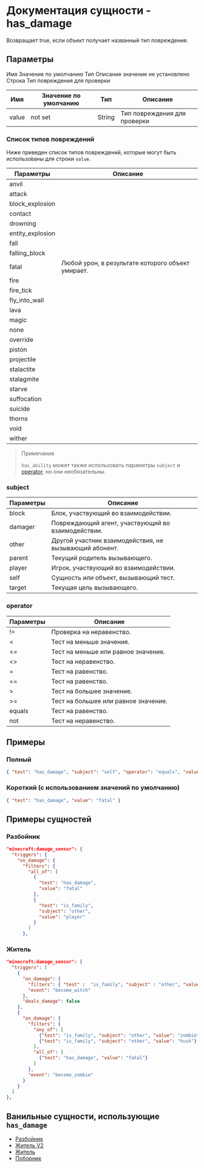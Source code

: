 # Документация сущности - has_damage

Возвращает true, если объект получает названный тип повреждения.

## Параметры

Имя Значение по умолчанию Тип Описание
значение не установлено Строка Тип повреждения для проверки

| Имя   | Значение по умолчанию | Тип    | Описание                     |
|-------|-----------------------|--------|------------------------------|
| value | not set               | String | Тип повреждения для проверки |

### Список типов повреждений

Ниже приведен список типов повреждений, которые могут быть использованы для строки `value`.

| Параметры        | Описание                                          |
|------------------|---------------------------------------------------|
| anvil            |                                                   |
| attack           |                                                   |
| block_explosion  |                                                   |
| contact          |                                                   |
| drowning         |                                                   |
| entity_explosion |                                                   |
| fall             |                                                   |
| falling_block    |                                                   |
| fatal            | Любой урон, в результате которого объект умирает. |
| fire             |                                                   |
| fire_tick        |                                                   |
| fly_into_wall    |                                                   |
| lava             |                                                   |
| magic            |                                                   |
| none             |                                                   |
| override         |                                                   |
| piston           |                                                   |
| projectile       |                                                   |
| stalactite       |                                                   |
| stalagmite       |                                                   |
| starve           |                                                   |
| suffocation      |                                                   |
| suicide          |                                                   |
| thorns           |                                                   |
| void             |                                                   |
| wither           |                                                   |

> Примечание
> 
> `has_ability` может также использовать параметры `subject` и [operator](../../../../Others/Operators.md), но они необязательны.

### subject

| Параметры | Описание                                               |
|-----------|--------------------------------------------------------|
| block     | Блок, участвующий во взаимодействии.                   |
| damager   | Повреждающий агент, участвующий во взаимодействии.     |
| other     | Другой участник взаимодействия, не вызывающий абонент. |
| parent    | Текущий родитель вызывающего.                          |
| player    | Игрок, участвующий во взаимодействии.                  |
| self      | Сущность или объект, вызывающий тест.                  |
| target    | Текущая цель вызывающего.                              |

### operator

| Параметры | Описание                             |
|-----------|--------------------------------------|
| !=        | Проверка на неравенство.             |
| <         | Тест на меньше значения.             |
| <=        | Тест на меньше или равное значение.  |
| <>        | Тест на неравенство.                 |
| =         | Тест на равенство.                   |
| ==        | Тест на равенство.                   |
| >         | Тест на большее значение.            |
| >=        | Тест на большее или равное значение. |
| equals    | Тест на равенство.                   |
| not       | Тест на неравенство.                 |

## Примеры

### Полный

``` json
{ "test": "has_damage", "subject": "self", "operator": "equals", "value": "fatal" }
```

### Короткий (с использованием значений по умолчанию)

``` json
{ "test": "has_damage", "value": "fatal" }
```

## Примеры сущностей

### Разбойник

``` json
"minecraft:damage_sensor": {
  "triggers": {
    "on_damage": {
      "filters": {
        "all_of": [
          {
            "test": "has_damage",
            "value": "fatal"
          },
          {
            "test": "is_family",
            "subject": "other",
            "value": "player"
          }
        ]
      },
```

### Житель

``` json
"minecraft:damage_sensor": {
  "triggers": [
    {
      "on_damage": {
        "filters": { "test" :  "is_family", "subject" : "other", "value" :  "lightning" },
        "event": "become_witch"
      },
      "deals_damage": false
    },
    {
      "on_damage": {
        "filters": {
          "any_of": [
            {"test": "is_family", "subject": "other", "value": "zombie"},
            {"test": "is_family", "subject": "other", "value": "husk"}
          ],
          "all_of": [
            {"test": "has_damage", "value": "fatal"}
          ]
        },
        "event": "become_zombie"
      }
    }
  ]
},
```

## Ванильные сущности, использующие `has_damage`

+ [Разбойник](../../../../Others/Entities/pillager.md)
+ [Житель V2](../../../../Others/Entities/villager_v2.md)
+ [Житель](../../../../Others/Entities/villager.md)
+ [Поборник](../../../../Others/Entities/vindicator.md)
